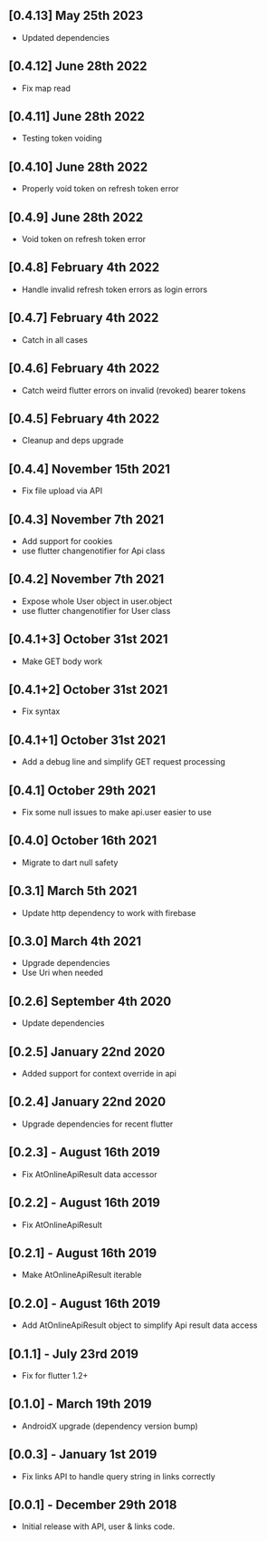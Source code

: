 ## [0.4.13] May 25th 2023

* Updated dependencies


## [0.4.12] June 28th 2022

* Fix map read

## [0.4.11] June 28th 2022

* Testing token voiding

## [0.4.10] June 28th 2022

* Properly void token on refresh token error

## [0.4.9] June 28th 2022

* Void token on refresh token error

## [0.4.8] February 4th 2022

* Handle invalid refresh token errors as login errors

## [0.4.7] February 4th 2022

* Catch in all cases

## [0.4.6] February 4th 2022

* Catch weird flutter errors on invalid (revoked) bearer tokens

## [0.4.5] February 4th 2022

* Cleanup and deps upgrade

## [0.4.4] November 15th 2021

* Fix file upload via API

## [0.4.3] November 7th 2021

* Add support for cookies
* use flutter changenotifier for Api class

## [0.4.2] November 7th 2021

* Expose whole User object in user.object
* use flutter changenotifier for User class

## [0.4.1+3] October 31st 2021

* Make GET body work

## [0.4.1+2] October 31st 2021

* Fix syntax

## [0.4.1+1] October 31st 2021

* Add a debug line and simplify GET request processing

## [0.4.1] October 29th 2021

* Fix some null issues to make api.user easier to use

## [0.4.0] October 16th 2021

* Migrate to dart null safety

## [0.3.1] March 5th 2021

* Update http dependency to work with firebase

## [0.3.0] March 4th 2021

* Upgrade dependencies
* Use Uri when needed

## [0.2.6] September 4th 2020

* Update dependencies

## [0.2.5] January 22nd 2020

* Added support for context override in api

## [0.2.4] January 22nd 2020

* Upgrade dependencies for recent flutter

## [0.2.3] - August 16th 2019

* Fix AtOnlineApiResult data accessor

## [0.2.2] - August 16th 2019

* Fix AtOnlineApiResult

## [0.2.1] - August 16th 2019

* Make AtOnlineApiResult iterable

## [0.2.0] - August 16th 2019

* Add AtOnlineApiResult object to simplify Api result data access

## [0.1.1] - July 23rd 2019

* Fix for flutter 1.2+

## [0.1.0] - March 19th 2019

* AndroidX upgrade (dependency version bump)

## [0.0.3] - January 1st 2019

* Fix links API to handle query string in links correctly

## [0.0.1] - December 29th 2018

* Initial release with API, user & links code.
